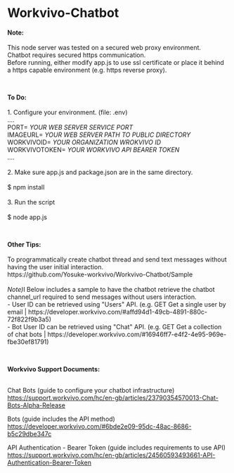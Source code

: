 # Workvivo-Chatbot
<p>
  <b>Note:</b><br><br>
  This node server was tested on a secured web proxy environment.<br>
  Chatbot requires secured https communication.<br>
  Before running, either modify app.js to use ssl certificate or place it behind a https capable environment (e.g. https reverse proxy). 
</p>

<br>

<p>
<b>To Do:</b><br><br>
1. Configure your environment. (file: .env)<br>
....<br>
PORT= <i>YOUR WEB SERVER SERVICE PORT</i> <br>
IMAGEURL= <i>YOUR WEB SERVER PATH TO PUBLIC DIRECTORY</i> <br>
WORKVIVOID= <i>YOUR ORGANIZATION WROKVIVO ID</i> <br>
WORKVIVOTOKEN= <i>YOUR WORKVIVO API BEARER TOKEN</i> <br>
....<br><br>
2. Make sure app.js and package.json are in the same directory.<br><br>
 $ npm install<br>
  <br>
3. Run the script<br>
  <br>
 $ node app.js<br>
</p>

<br>

<p>
  <b>Other Tips:</b><br><br>
  To programmatically create chatbot thread and send text messages without having the user initial interaction.
  <br>
  https://github.com/Yosuke-workvivo/Workvivo-Chatbot/Sample<br>
  <br>
  <I>Note)</I>I Below includes a sample to have the chatbot retrieve the chatbot channel_url required to send messages without users interaction.<br>
  - User ID can be retrieved using "Users" API. (e.g. GET Get a single user by email | https://developer.workvivo.com/#affd94d1-49cb-4891-880c-72f822f9b3a5)<br>
  - Bot User ID can be retrieved using "Chat" API. (e.g. GET Get a collection of chat bots | https://developer.workvivo.com/#16946ff7-e4f2-4e95-969e-fbe30ef81791)<br>
</p>

<br>

<p>
<b>Workvivo Support Documents:</b><br><br>

Chat Bots (guide to configure your chatbot infrastructure)<br>
https://support.workvivo.com/hc/en-gb/articles/23790354570013-Chat-Bots-Alpha-Release

Bots (guide includes the API method)<br>
https://developer.workvivo.com/#6bde2e09-95dc-48ac-8686-b5c29dbe347c

API Authentication - Bearer Token (guide includes requirements to use API)<br>
https://support.workvivo.com/hc/en-gb/articles/24560593493661-API-Authentication-Bearer-Token
</p>
